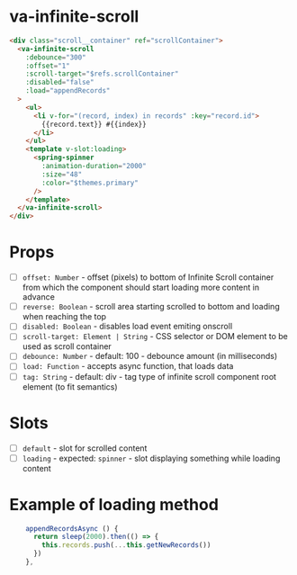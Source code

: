 # va-infinite-scroll

```html
<div class="scroll__container" ref="scrollContainer">
  <va-infinite-scroll
    :debounce="300"
    :offset="1"
    :scroll-target="$refs.scrollContainer"
    :disabled="false"
    :load="appendRecords"
  >
    <ul>
      <li v-for="(record, index) in records" :key="record.id">
        {{record.text}} #{{index}}
      </li>
    </ul>
    <template v-slot:loading>
      <spring-spinner
        :animation-duration="2000"
        :size="48"
        :color="$themes.primary"
      />
    </template>
  </va-infinite-scroll>
</div>
```

# Props

- [ ] `offset: Number` - offset (pixels) to bottom of Infinite Scroll container from which the component should start loading more content in advance
- [ ] `reverse: Boolean` - scroll area starting scrolled to bottom and loading when reaching the top
- [ ] `disabled: Boolean` - disables load event emiting onscroll
- [ ] `scroll-target: Element | String` - CSS selector or DOM element to be used as scroll container
- [ ] `debounce: Number` - default: 100 - debounce amount (in milliseconds)
- [ ] `load: Function` - accepts async function, that loads data
- [ ] `tag: String` - default: div - tag type of infinite scroll component root element (to fit semantics)

# Slots

- [ ] `default` - slot for scrolled content
- [ ] `loading` - expected: `spinner` - slot displaying something while loading content

# Example of loading method


```typescript
    appendRecordsAsync () {
      return sleep(2000).then(() => {
        this.records.push(...this.getNewRecords())
      })
    },
```

